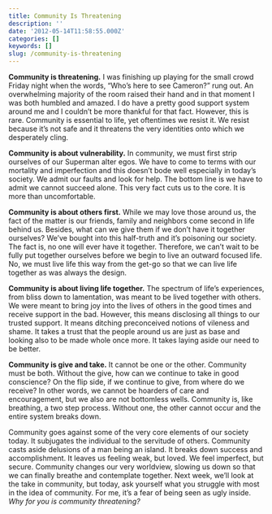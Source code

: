```yaml
---
title: Community Is Threatening
description: ''
date: '2012-05-14T11:58:55.000Z'
categories: []
keywords: []
slug: /community-is-threatening
---
```


**Community is threatening.** I was finishing up playing for the small crowd Friday night when the words, “Who’s here to see Cameron?” rung out. An overwhelming majority of the room raised their hand and in that moment I was both humbled and amazed. I do have a pretty good support system around me and I couldn’t be more thankful for that fact. However, this is rare. Community is essential to life, yet oftentimes we resist it. We resist because it’s not safe and it threatens the very identities onto which we desperately cling.

**Community is about vulnerability.** In community, we must first strip ourselves of our Superman alter egos. We have to come to terms with our mortality and imperfection and this doesn’t bode well especially in today’s society. We admit our faults and look for help. The bottom line is we have to admit we cannot succeed alone. This very fact cuts us to the core. It is more than uncomfortable.

**Community is about others first.** While we may love those around us, the fact of the matter is our friends, family and neighbors come second in life behind us. Besides, what can we give them if we don’t have it together ourselves? We’ve bought into this half-truth and it’s poisoning our society. The fact is, no one will ever have it together. Therefore, we can’t wait to be fully put together ourselves before we begin to live an outward focused life. No, we must live life this way from the get-go so that we can live life together as was always the design.

**Community is about living life together.** The spectrum of life’s experiences, from bliss down to lamentation, was meant to be lived together with others. We were meant to bring joy into the lives of others in the good times and receive support in the bad. However, this means disclosing all things to our trusted support. It means ditching preconceived notions of vileness and shame. It takes a trust that the people around us are just as base and looking also to be made whole once more. It takes laying aside our need to be better.

**Community is give and take.** It cannot be one or the other. Community must be both. Without the give, how can we continue to take in good conscience? On the flip side, if we continue to give, from where do we receive? In other words, we cannot be hoarders of care and encouragement, but we also are not bottomless wells. Community is, like breathing, a two step process. Without one, the other cannot occur and the entire system breaks down.

Community goes against some of the very core elements of our society today. It subjugates the individual to the servitude of others. Community casts aside delusions of a man being an island. It breaks down success and accomplishment. It leaves us feeling weak, but loved. We feel imperfect, but secure. Community changes our very worldview, slowing us down so that we can finally breathe and contemplate together. Next week, we’ll look at the take in community, but today, ask yourself what you struggle with most in the idea of community. For me, it’s a fear of being seen as ugly inside. _Why for you is community threatening?_